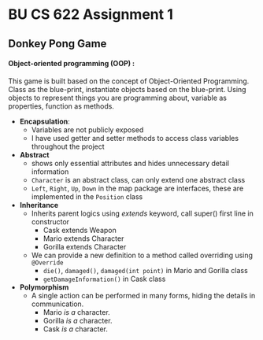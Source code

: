 # BU CS 622 Assignment 1

## Donkey Pong Game

#### Object-oriented programming (OOP) :
This game is built based on the concept of Object-Oriented Programming. 
Class as the blue-print, instantiate objects based on the blue-print. Using objects to represent things you are programming about, variable as properties, function as methods.
* **Encapsulation**:
    * Variables are not publicly exposed
    * I have used getter and setter methods to access class variables throughout the project
* **Abstract**
  * shows only essential attributes and hides unnecessary detail information
  * `Character` is an abstract class, can only extend one abstract class
  * `Left`, `Right`, `Up`, `Down` in the map package are interfaces, these are implemented in the `Position` class
* **Inheritance**
  * Inherits parent logics using _extends_ keyword, call super() first line in constructor
    * Cask extends Weapon
    * Mario extends Character
    * Gorilla extends Character
  * We can provide a new definition to a method called overriding using `@Override`
    * `die()`, `damaged()`, `damaged(int point)` in Mario and Gorilla class
    * `getDamageInformation()` in Cask class
* **Polymorphism**
  * A single action can be performed in many forms, hiding the details in communication.
    * Mario _is a_ character.
    * Gorilla _is a_ character.
    * Cask _is a_ character.